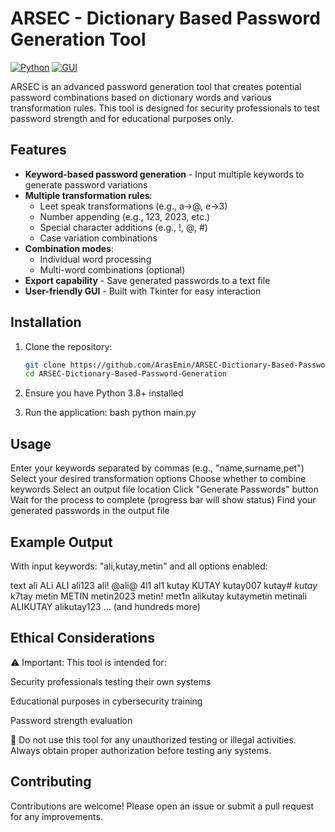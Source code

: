 # ARSEC - Dictionary Based Password Generation Tool

[![Python](https://img.shields.io/badge/Python-3.8%2B-blue)](https://www.python.org/)
[![GUI](https://img.shields.io/badge/GUI-Tkinter-orange)](https://docs.python.org/3/library/tkinter.html)

ARSEC is an advanced password generation tool that creates potential password combinations based on dictionary words and various transformation rules. This tool is designed for security professionals to test password strength and for educational purposes only.

## Features

- **Keyword-based password generation** - Input multiple keywords to generate password variations
- **Multiple transformation rules**:
  - Leet speak transformations (e.g., a→@, e→3)
  - Number appending (e.g., 123, 2023, etc.)
  - Special character additions (e.g., !, @, #)
  - Case variation combinations
- **Combination modes**:
  - Individual word processing
  - Multi-word combinations (optional)
- **Export capability** - Save generated passwords to a text file
- **User-friendly GUI** - Built with Tkinter for easy interaction

## Installation

1. Clone the repository:
   ```bash
   git clone https://github.com/ArasEmin/ARSEC-Dictionary-Based-Password-Generation.git
   cd ARSEC-Dictionary-Based-Password-Generation

2. Ensure you have Python 3.8+ installed

3. Run the application:
bash
python main.py

## Usage
Enter your keywords separated by commas (e.g., "name,surname,pet")
Select your desired transformation options
Choose whether to combine keywords
Select an output file location
Click "Generate Passwords" button
Wait for the process to complete (progress bar will show status)
Find your generated passwords in the output file

## Example Output
With input keywords: "ali,kutay,metin" and all options enabled:

text
ali
ALi
ALI
ali123
ali!
@ali@
4l1
al1
kutay
KUTAY
kutay007
kutay#
$kutay$
k7tay
metin
METIN
metin2023
metin!
met1n
alikutay
kutaymetin
metinali
ALIKUTAY
alikutay123
... (and hundreds more)

## Ethical Considerations
⚠️ Important: This tool is intended for:

Security professionals testing their own systems

Educational purposes in cybersecurity training

Password strength evaluation

🚫 Do not use this tool for any unauthorized testing or illegal activities. Always obtain proper authorization before testing any systems.

## Contributing
Contributions are welcome! Please open an issue or submit a pull request for any improvements.
